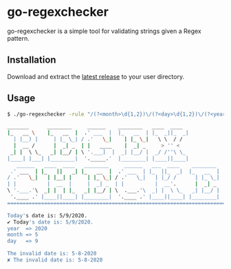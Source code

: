# go-regexchecker

go-regexchecker is a simple tool for validating strings given a Regex pattern.

## Installation

Download and extract the [latest release](https://github.com/arminaaki/go-regexchecker/releases/latest) to your user directory.

## Usage
```sh
$ ./go-regexchecker -rule "/(?<month>\d{1,2})\/(?<day>\d{1,2})\/(?<year>\d{4})/"

_______      ________     ______    ________   ____  ____
|_   __ \    |_   __  |  .' ___  |  |_   __  | |_  _||_  _|
  | |__) |     | |_ \_| / .'   \_|    | |_ \_|   \ \  / /
  |  __ /      |  _| _  | |   ____    |  _| _     > '' <
 _| |  \ \_   _| |__/ | \ '.___]  |  _| |__/ |  _/ /''\ \_
|____| |___| |________|  '._____.'  |________| |____||____|
   ______   ____  ____   ________     ______   ___  ____    ________   _______      _   _
 .' ___  | |_   ||   _| |_   __  |  .' ___  | |_  ||_  _|  |_   __  | |_   __ \    | | | |
/ .'   \_|   | |__| |     | |_ \_| / .'   \_|   | |_/ /      | |_ \_|   | |__) |   | | | |
| |          |  __  |     |  _| _  | |          |  __'.      |  _| _    |  __ /    | | | |
\ '.___.'\  _| |  | |_   _| |__/ | \  .___.'\  _| |  \ \_   _| |__/ |  _| |  \ \_  |_| |_|
 '.____ .' |____||____| |________|  '.____ .' |____||____| |________| |____| |___| (_) (_)
==========================================================================================

Today's date is: 5/9/2020.
✔ Today's date is: 5/9/2020.
year  => 2020
month => 5
day   => 9

The invalid date is: 5-8-2020
✘ The invalid date is: 5-8-2020
```

